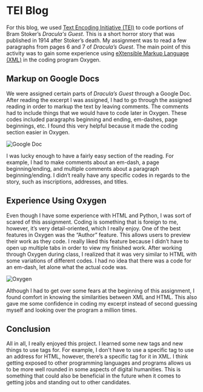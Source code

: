 # TEI Blog

For this blog, we used [Text Encoding Initiative (TEI)](https://cdrh.unl.edu/articles/basicguide/TEI) to code portions of Bram Stoker’s *Dracula's Guest*. This is a short horror story that was published in 1914 after Stoker’s death. My assignment was to read a few paragraphs from pages 6 and 7 of *Dracula’s Guest*. The main point of this activity was to gain some experience using [eXtensible Markup Language (XML)](https://www.w3.org/XML/) in the coding program Oxygen. 

## Markup on Google Docs
We were assigned certain parts of *Dracula’s Guest* through a Google Doc. After reading the excerpt I was assigned, I had to go through the assigned reading in order to markup the text by leaving comments. The comments had to include things that we would have to code later in Oxygen. These codes included paragraphs beginning and ending, em-dashes, page beginnings, etc. I found this very helpful because it made the coding section easier in Oxygen. 

![Google Doc](https://maddiehool.github.io/Maddie-Hool-/images/google-doc.png)
  
I was lucky enough to have a fairly easy section of the reading. For example, I had to make comments about an em-dash, a page beginning/ending, and multiple comments about a paragraph beginning/ending. I didn’t really have any specific codes in regards to the story, such as inscriptions, addresses, and titles. 

 ## Experience Using Oxygen
Even though I have some experience with HTML and Python, I was sort of scared of this assignment. Coding is something that is foreign to me, however, it’s very detail-oriented, which I really enjoy. One of the best features in Oxygen was the “Author” feature. This allows users to preview their work as they code. I really liked this feature because I didn’t have to open up multiple tabs in order to view my finished work. After working through Oxygen during class, I realized that it was very similar to HTML with some variations of different codes. I had no idea that there was a code for an em-dash, let alone what the actual code was.

![Oxygen](https://maddiehool.github.io/Maddie-Hool-/images/oxygen-ex.png)
  
Although I had to get over some fears at the beginning of this assignment, I found comfort in knowing the similarities between XML and HTML. This also gave me some confidence in coding my excerpt instead of second guessing myself and looking over the program a million times. 

## Conclusion
All in all, I really enjoyed this project. I learned some new tags and new things to use tags for. For example, I don’t have to use a specific tag to use an address for HTML, however, there’s a specific tag for it in XML. I think getting exposed to other programming languages and programs allows us to be more well rounded in some aspects of digital humanities. This is something that could also be beneficial in the future when it comes to getting jobs and standing out to other candidates. 
